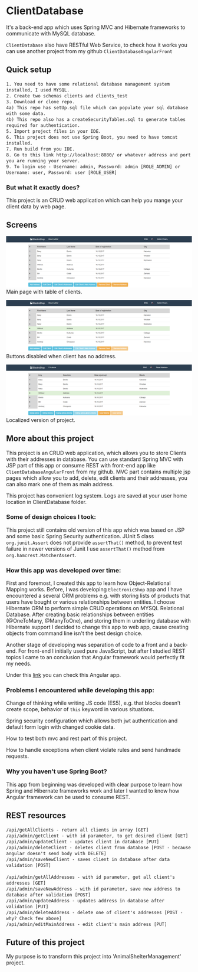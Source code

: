 # ClientDatabase

It's a back-end app which uses Spring MVC and Hibernate frameworks to communicate with MySQL database.

`ClientDatabase` also have RESTful Web Service, to check how it works you can use another project from my github
`ClientDatabaseAngularFront`


## Quick setup

```
1. You need to have some relational database management system installed, I used MYSQL.
2. Create two schemas clients and clients_test
3. Download or clone repo.
4a) This repo has setUp.sql file which can populate your sql database with some data.
4b) This repo also has a createSecurityTables.sql to generate tables required for authentication.
5. Import project files in your IDE.
6. This project does not use Spring Boot, you need to have tomcat installed.
7. Run build from you IDE.
8. Go to this link http://localhost:8080/ or whatever address and port you are running your server.
9. To login use - Username: admin, Password: admin [ROLE_ADMIN] or Username: user, Password: user [ROLE_USER]
```

### But what it exactly does?

This project is an CRUD web application which can help you mange your client data by web page.

## Screens

![main page](https://github.com/Kreattehak/ClientDatabase/blob/screenshots/main_page.png "Main page with table of clients")
Main page with table of clients.

![client without address](https://github.com/Kreattehak/ClientDatabase/blob/screenshots/client_without_address.png "Active client without address")
Buttons disabled when client has no address.

![localized app](https://github.com/Kreattehak/ClientDatabase/blob/screenshots/localized_app.png "Polish version of project")
Localized version of project.


## More about this project
This project is an CRUD web application, which allows you to store Clients with their addresses 
in database. You can use standard Spring MVC with JSP part of this app or consume REST with front-end 
app like `ClientDatabaseAngularFront` from my github.
MVC part contains multiple jsp pages which allow you to add, delete, edit clients and their addresses,
you can also mark one of them as main address.

This project has convenient log system. Logs are saved at your user home location in ClientDatabase folder.

### Some of design choices I took:
This project still contains old version of this app which was based on JSP and some basic Spring Security authentication.
JUnit 5 class `org.junit.Assert` does not provide `assertThat()` method, 
to prevent test failure in newer versions of Junit I use `assertThat()` method from `org.hamcrest.MatcherAssert`.

### How this app was developed over time:
First and foremost, I created this app to learn how Object-Relational Mapping works. Before, 
I was developing `ElectronicShop` app and I have encountered a several ORM problems e.g. 
with storing lists of products that users have bought or various relationships between entities. 
I choose Hibernate ORM to perform simple CRUD operations on MYSQL Relational Database. 
After creating basic relationships between entities (@OneToMany, @ManyToOne), 
and storing them in underling database with Hibernate support I decided to change this app to web app, 
cause creating objects from command line isn't the best design choice.

Another stage of developing was separation of code to a front and a back-end.
For front-end I initially used pure JavaScript, 
but after I studied REST topics I came to an conclusion that Angular framework 
would perfectly fit my needs.

Under this [link](https://github.com/Kreattehak/ClientDatabaseAngularFront)
you can check this Angular app.

### Problems I encountered while developing this app:
Change of thinking while writing JS code (ES5),
e.g. that blocks doesn’t create scope, behavior of `this` keyword in various situations.

Spring security configuration which allows both jwt authentication and default form login with changed cookie data.
 
How to test both mvc and rest part of this project.
 
How to handle exceptions when client violate rules and send handmade requests.

### Why you haven't use Spring Boot?
This app from beginning was developed with clear purpose to learn how Spring and Hibernate frameworks
 work and later I wanted to know how Angular framework can be used to consume REST.

## REST resources

```
/api/getAllClients - return all clients in array [GET]
/api/admin/getClient - with id parameter, to get desired client [GET]
/api/admin/updateClient - updates client in database [PUT]
/api/admin/deleteClient - deletes client from database [POST - because angular doesn't send body with DELETE]
/api/admin/saveNewClient - saves client in database after data validation [POST]

/api/admin/getAllAddresses - with id parameter, get all client's addresses [GET]
/api/admin/saveNewAddress - with id parameter, save new address to database after validation [POST]
/api/admin/updateAddress - updates address in database after validation [PUT]
/api/admin/deleteAddress - delete one of client's addresses [POST - why? Check few above]
/api/admin/editMainAddress - edit client's main address [PUT]
```

## Future of this project

My purpose is to transform this project into 'AnimalShelterManagement' project.